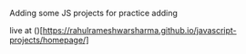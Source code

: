 Adding some JS projects for practice
adding

live at ()[https://rahulrameshwarsharma.github.io/javascript-projects/homepage/]
